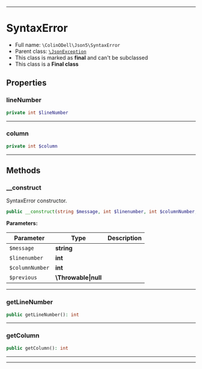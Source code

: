 ***

# SyntaxError

* Full name: `\ColinODell\Json5\SyntaxError`
* Parent class: [`\JsonException`](../../JsonException.md)
* This class is marked as **final** and can't be subclassed
* This class is a **Final class**

## Properties

### lineNumber

```php
private int $lineNumber
```

***

### column

```php
private int $column
```

***

## Methods

### __construct

SyntaxError constructor.

```php
public __construct(string $message, int $linenumber, int $columnNumber, \Throwable|null $previous = null): mixed
```

**Parameters:**

| Parameter | Type | Description |
|-----------|------|-------------|
| `$message` | **string** |  |
| `$linenumber` | **int** |  |
| `$columnNumber` | **int** |  |
| `$previous` | **\Throwable&#124;null** |  |

***

### getLineNumber

```php
public getLineNumber(): int
```

***

### getColumn

```php
public getColumn(): int
```

***


***


